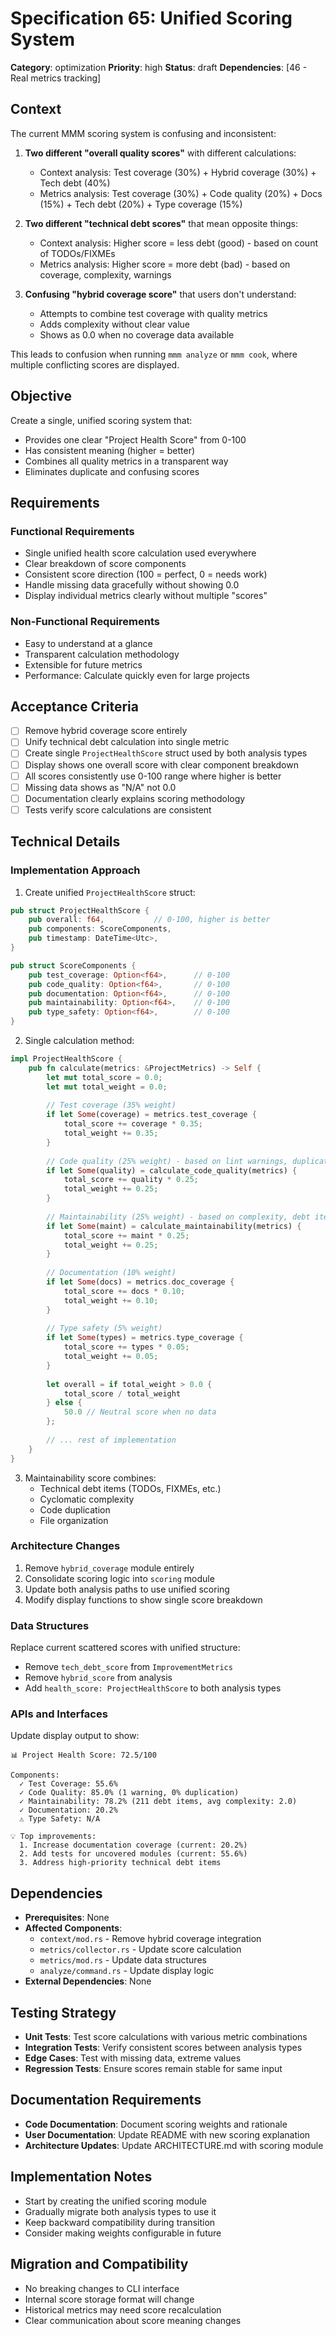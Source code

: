 # Specification 65: Unified Scoring System

**Category**: optimization
**Priority**: high
**Status**: draft
**Dependencies**: [46 - Real metrics tracking]

## Context

The current MMM scoring system is confusing and inconsistent:

1. **Two different "overall quality scores"** with different calculations:
   - Context analysis: Test coverage (30%) + Hybrid coverage (30%) + Tech debt (40%)
   - Metrics analysis: Test coverage (30%) + Code quality (20%) + Docs (15%) + Tech debt (20%) + Type coverage (15%)

2. **Two different "technical debt scores"** that mean opposite things:
   - Context analysis: Higher score = less debt (good) - based on count of TODOs/FIXMEs
   - Metrics analysis: Higher score = more debt (bad) - based on coverage, complexity, warnings

3. **Confusing "hybrid coverage score"** that users don't understand:
   - Attempts to combine test coverage with quality metrics
   - Adds complexity without clear value
   - Shows as 0.0 when no coverage data available

This leads to confusion when running `mmm analyze` or `mmm cook`, where multiple conflicting scores are displayed.

## Objective

Create a single, unified scoring system that:
- Provides one clear "Project Health Score" from 0-100
- Has consistent meaning (higher = better)
- Combines all quality metrics in a transparent way
- Eliminates duplicate and confusing scores

## Requirements

### Functional Requirements
- Single unified health score calculation used everywhere
- Clear breakdown of score components
- Consistent score direction (100 = perfect, 0 = needs work)
- Handle missing data gracefully without showing 0.0
- Display individual metrics clearly without multiple "scores"

### Non-Functional Requirements
- Easy to understand at a glance
- Transparent calculation methodology
- Extensible for future metrics
- Performance: Calculate quickly even for large projects

## Acceptance Criteria

- [ ] Remove hybrid coverage score entirely
- [ ] Unify technical debt calculation into single metric
- [ ] Create single `ProjectHealthScore` struct used by both analysis types
- [ ] Display shows one overall score with clear component breakdown
- [ ] All scores consistently use 0-100 range where higher is better
- [ ] Missing data shows as "N/A" not 0.0
- [ ] Documentation clearly explains scoring methodology
- [ ] Tests verify score calculations are consistent

## Technical Details

### Implementation Approach

1. Create unified `ProjectHealthScore` struct:
```rust
pub struct ProjectHealthScore {
    pub overall: f64,           // 0-100, higher is better
    pub components: ScoreComponents,
    pub timestamp: DateTime<Utc>,
}

pub struct ScoreComponents {
    pub test_coverage: Option<f64>,      // 0-100
    pub code_quality: Option<f64>,       // 0-100  
    pub documentation: Option<f64>,      // 0-100
    pub maintainability: Option<f64>,    // 0-100
    pub type_safety: Option<f64>,        // 0-100
}
```

2. Single calculation method:
```rust
impl ProjectHealthScore {
    pub fn calculate(metrics: &ProjectMetrics) -> Self {
        let mut total_score = 0.0;
        let mut total_weight = 0.0;
        
        // Test coverage (35% weight)
        if let Some(coverage) = metrics.test_coverage {
            total_score += coverage * 0.35;
            total_weight += 0.35;
        }
        
        // Code quality (25% weight) - based on lint warnings, duplication
        if let Some(quality) = calculate_code_quality(metrics) {
            total_score += quality * 0.25;
            total_weight += 0.25;
        }
        
        // Maintainability (25% weight) - based on complexity, debt items
        if let Some(maint) = calculate_maintainability(metrics) {
            total_score += maint * 0.25;
            total_weight += 0.25;
        }
        
        // Documentation (10% weight)
        if let Some(docs) = metrics.doc_coverage {
            total_score += docs * 0.10;
            total_weight += 0.10;
        }
        
        // Type safety (5% weight)
        if let Some(types) = metrics.type_coverage {
            total_score += types * 0.05;
            total_weight += 0.05;
        }
        
        let overall = if total_weight > 0.0 {
            total_score / total_weight
        } else {
            50.0 // Neutral score when no data
        };
        
        // ... rest of implementation
    }
}
```

3. Maintainability score combines:
   - Technical debt items (TODOs, FIXMEs, etc.)
   - Cyclomatic complexity
   - Code duplication
   - File organization

### Architecture Changes

1. Remove `hybrid_coverage` module entirely
2. Consolidate scoring logic into `scoring` module
3. Update both analysis paths to use unified scoring
4. Modify display functions to show single score breakdown

### Data Structures

Replace current scattered scores with unified structure:
- Remove `tech_debt_score` from `ImprovementMetrics`
- Remove `hybrid_score` from analysis
- Add `health_score: ProjectHealthScore` to both analysis types

### APIs and Interfaces

Update display output to show:
```
📊 Project Health Score: 72.5/100

Components:
  ✓ Test Coverage: 55.6%
  ✓ Code Quality: 85.0% (1 warning, 0% duplication)
  ✓ Maintainability: 78.2% (211 debt items, avg complexity: 2.0)
  ✓ Documentation: 20.2%
  ⚠ Type Safety: N/A

💡 Top improvements:
  1. Increase documentation coverage (current: 20.2%)
  2. Add tests for uncovered modules (current: 55.6%)
  3. Address high-priority technical debt items
```

## Dependencies

- **Prerequisites**: None
- **Affected Components**: 
  - `context/mod.rs` - Remove hybrid coverage integration
  - `metrics/collector.rs` - Update score calculation
  - `metrics/mod.rs` - Update data structures
  - `analyze/command.rs` - Update display logic
- **External Dependencies**: None

## Testing Strategy

- **Unit Tests**: Test score calculations with various metric combinations
- **Integration Tests**: Verify consistent scores between analysis types
- **Edge Cases**: Test with missing data, extreme values
- **Regression Tests**: Ensure scores remain stable for same input

## Documentation Requirements

- **Code Documentation**: Document scoring weights and rationale
- **User Documentation**: Update README with new scoring explanation
- **Architecture Updates**: Update ARCHITECTURE.md with scoring module

## Implementation Notes

- Start by creating the unified scoring module
- Gradually migrate both analysis types to use it
- Keep backward compatibility during transition
- Consider making weights configurable in future

## Migration and Compatibility

- No breaking changes to CLI interface
- Internal score storage format will change
- Historical metrics may need score recalculation
- Clear communication about score meaning changes